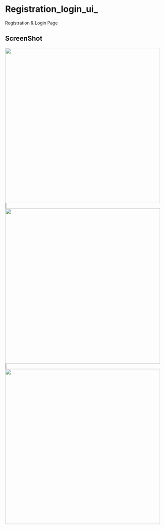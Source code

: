 # Registration_login_ui_

Registration & Login Page

## ScreenShot
 
<img src = "https://user-images.githubusercontent.com/122794880/214875657-c7e98c82-d3a0-447a-93a1-dd1fb5fa9af8.jpeg" height = "500px"/> |
<img src = "https://user-images.githubusercontent.com/122794880/214875685-580eda63-4e76-4398-b283-b2de6c34e837.jpeg" height = "500px"/> |
<img src = "https://user-images.githubusercontent.com/122794880/214875706-6d17242c-53cb-47be-933e-08a2b38eb434.jpeg" height = "500px"/>
